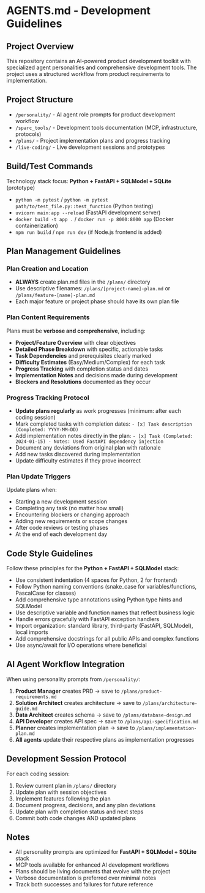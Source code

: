 # AGENTS.md - Development Guidelines

## Project Overview
This repository contains an AI-powered product development toolkit with specialized agent personalities and comprehensive development tools. The project uses a structured workflow from product requirements to implementation.

## Project Structure
- `/personality/` - AI agent role prompts for product development workflow
- `/sparc_tools/` - Development tools documentation (MCP, infrastructure, protocols)
- `/plans/` - Project implementation plans and progress tracking
- `/live-coding/` - Live development sessions and prototypes

## Build/Test Commands
Technology stack focus: **Python + FastAPI + SQLModel + SQLite** (prototype)
- `python -m pytest` / `python -m pytest path/to/test_file.py::test_function` (Python testing)
- `uvicorn main:app --reload` (FastAPI development server)
- `docker build -t app .` / `docker run -p 8000:8000 app` (Docker containerization)
- `npm run build` / `npm run dev` (if Node.js frontend is added)

## Plan Management Guidelines

### Plan Creation and Location
- **ALWAYS** create plan.md files in the `/plans/` directory
- Use descriptive filenames: `/plans/[project-name]-plan.md` or `/plans/feature-[name]-plan.md`
- Each major feature or project phase should have its own plan file

### Plan Content Requirements
Plans must be **verbose and comprehensive**, including:
- **Project/Feature Overview** with clear objectives
- **Detailed Phase Breakdown** with specific, actionable tasks
- **Task Dependencies** and prerequisites clearly marked
- **Difficulty Estimates** (Easy/Medium/Complex) for each task
- **Progress Tracking** with completion status and dates
- **Implementation Notes** and decisions made during development
- **Blockers and Resolutions** documented as they occur

### Progress Tracking Protocol
- **Update plans regularly** as work progresses (minimum: after each coding session)
- Mark completed tasks with completion dates: `- [x] Task description (Completed: YYYY-MM-DD)`
- Add implementation notes directly in the plan: `- [x] Task (Completed: 2024-01-15) - Notes: Used FastAPI dependency injection`
- Document any deviations from original plan with rationale
- Add new tasks discovered during implementation
- Update difficulty estimates if they prove incorrect

### Plan Update Triggers
Update plans when:
- Starting a new development session
- Completing any task (no matter how small)
- Encountering blockers or changing approach
- Adding new requirements or scope changes
- After code reviews or testing phases
- At the end of each development day

## Code Style Guidelines
Follow these principles for the **Python + FastAPI + SQLModel** stack:
- Use consistent indentation (4 spaces for Python, 2 for frontend)
- Follow Python naming conventions (snake_case for variables/functions, PascalCase for classes)
- Add comprehensive type annotations using Python type hints and SQLModel
- Use descriptive variable and function names that reflect business logic
- Handle errors gracefully with FastAPI exception handlers
- Import organization: standard library, third-party (FastAPI, SQLModel), local imports
- Add comprehensive docstrings for all public APIs and complex functions
- Use async/await for I/O operations where beneficial

## AI Agent Workflow Integration
When using personality prompts from `/personality/`:
1. **Product Manager** creates PRD → save to `/plans/product-requirements.md`
2. **Solution Architect** creates architecture → save to `/plans/architecture-guide.md`
3. **Data Architect** creates schema → save to `/plans/database-design.md`
4. **API Developer** creates API spec → save to `/plans/api-specification.md`
5. **Planner** creates implementation plan → save to `/plans/implementation-plan.md`
6. **All agents** update their respective plans as implementation progresses

## Development Session Protocol
For each coding session:
1. Review current plan in `/plans/` directory
2. Update plan with session objectives
3. Implement features following the plan
4. Document progress, decisions, and any plan deviations
5. Update plan with completion status and next steps
6. Commit both code changes AND updated plans

## Notes
- All personality prompts are optimized for **FastAPI + SQLModel + SQLite** stack
- MCP tools available for enhanced AI development workflows
- Plans should be living documents that evolve with the project
- Verbose documentation is preferred over minimal notes
- Track both successes and failures for future reference
